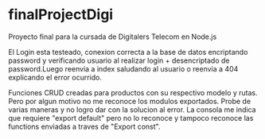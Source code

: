 # finalProjectDigi
Proyecto final para la cursada de Digitalers Telecom en Node.js

El Login esta testeado, conexion correcta a la base de datos encriptando password y verificando usuario al realizar login + desencriptado de password.Luego reenvia a index saludando al usuario o reenvia a 404 explicando el error ocurrido.

Funciones CRUD creadas para productos con su respectivo modelo y rutas. Pero por algun motivo no me reconoce los modulos exportados. Probe de varias maneras y no logro dar con la solucion al error. La consola me indica que requiere "export default" pero no lo reconoce y tampoco reconoce las functions enviadas a traves de "Export const".
